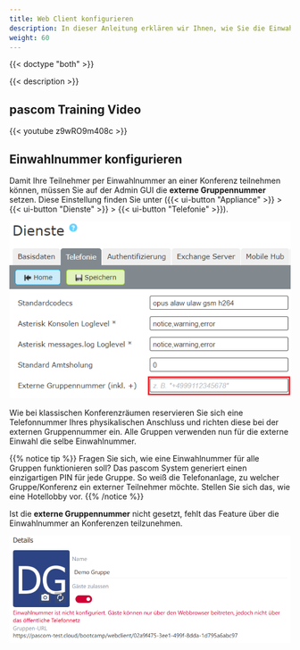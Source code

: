 ```yaml
---
title: Web Client konfigurieren
description: In dieser Anleitung erklären wir Ihnen, wie Sie die Einwahlnummer des Web Clients konfigurieren.
weight: 60
---
```


{{< doctype "both" >}}

{{< description >}}


## pascom Training Video

{{< youtube z9wRO9m408c >}} 


## Einwahlnummer konfigurieren

Damit Ihre Teilnehmer per Einwahlnummer an einer Konferenz teilnehmen können, müssen Sie auf der Admin GUI die **externe Gruppennummer** setzen. Diese Einstellung finden Sie unter ({{< ui-button "Appliance" >}} > {{< ui-button "Dienste" >}} > {{< ui-button "Telefonie" >}}).

![Einwahlnummer konfigurieren](set_number.de.PNG?width=60%)

Wie bei klassischen Konferenzräumen reservieren Sie sich eine Telefonnummer Ihres physikalischen Anschluss und richten diese bei der externen Gruppennummer ein. Alle Gruppen verwenden nun für die externe Einwahl die selbe Einwahlnummer.

{{% notice tip %}}
Fragen Sie sich, wie eine Einwahlnummer für alle Gruppen funktionieren soll? Das pascom System generiert einen einzigartigen PIN für jede Gruppe. So weiß die Telefonanlage, zu welcher Gruppe/Konferenz ein externer Teilnehmer möchte. Stellen Sie sich das, wie eine Hotellobby vor.
{{% /notice %}}

Ist die **externe Gruppennummer** nicht gesetzt, fehlt das Feature über die Einwahlnummer an Konferenzen teilzunehmen. 

![Keine Einwahlnummer](no_number.de.PNG?width=80%)





